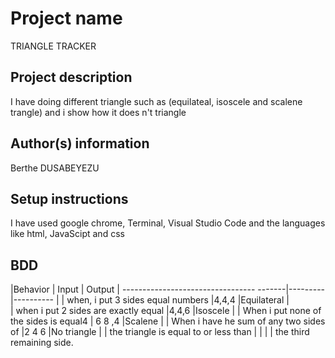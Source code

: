 # Project name
TRIANGLE TRACKER
## Project description
I have doing different triangle such as (equilateal, isoscele and scalene trangle) and i show how it does n't triangle
## Author(s) information
Berthe DUSABEYEZU
## Setup instructions
I have used google chrome, Terminal, Visual Studio Code and the languages like html, JavaScipt and css
## BDD
|Behavior                                | Input   |   Output   |   --------------------------------- -------|---------|----------  |
| when, i put 3 sides equal numbers      |4,4,4    |Equilateral |           
| when i put 2 sides are exactly equal   |4,4,6    |Isoscele    |           | When i put none of the sides is equal4 | 6 8 ,4  |Scalene     |
| When i have he sum of any two sides of |2 4 6    |No triangle |
| the triangle is equal to or less than  |         |            |
| the third remaining side.
 